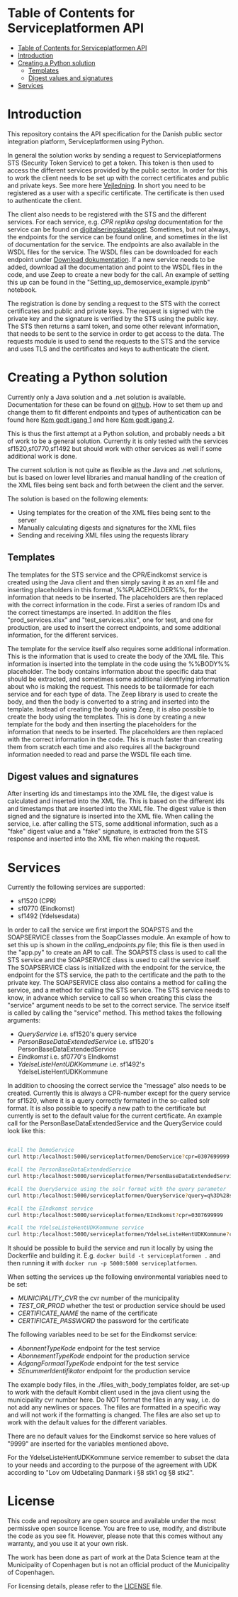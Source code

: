 # Table of Contents for Serviceplatformen API


- [Table of Contents for Serviceplatformen API](#table-of-contents-for-serviceplatformen-api)
- [Introduction](#introduction)
- [Creating a Python solution](#creating-a-python-solution)
  - [Templates](#templates)
  - [Digest values and signatures](#digest-values-and-signatures)
- [Services](#services)


# Introduction

This repository contains the API specification for the Danish public sector integration platform, Serviceplatformen using Python.

In general the solution works by sending a request to Serviceplatformens STS (Security Token Service) to get a token. This token is then used to access the different services provided by the public sector. In order for this to work the client needs to be set up with the correct certificates and public and private keys. See more here [Vejledning](https://digitaliseringskataloget.dk/l%C3%B8sninger/administrationsmodul). In short you need to be registered as a user with a specific certificate. The certificate is then used to authenticate the client.

The client also needs to be registered with the STS and the different services. For each service, e.g. *CPR replika opslag* documentation for the service can be found on [digitalseringskataloget](https://digitaliseringskataloget.dk/integration/sf1520). Sometimes, but not always, the endpoints for the service can be found online, and sometimes in the list of documentation for the service. The endpoints are also available in the WSDL files for the service. The WSDL files can be downloaded for each endpoint under [Download dokumentation](https://docs.kombit.dk/integration/sf1520/4.0/pakke). If a new service needs to be added, download all the documentation and point to the WSDL files in the code, and use Zeep to create a new body for the call. An example of setting this up can be found in the "Setting_up_demoservice_example.ipynb" notebook.

The registration is done by sending a request to the STS with the correct certificates and public and private keys. The request is signed with the private key and the signature is verified by the STS using the public key. The STS then returns a saml token, and some other relevant information, that needs to be sent to the service in order to get access to the data. The requests module is used to send the requests to the STS and the service and uses TLS and the certificates and keys to authenticate the client.


# Creating a Python solution

Currently only a Java solution and a .net solution is available. Documentation for these can be found on [github](https://github.com/Serviceplatformen). How to set them up and change them to fit different endpoints and types of authentication can be found here [Kom godt igang 1](https://digitaliseringskataloget.dk/files/integration-files/131120201133/Kom%20godt%20i%20gang%20-%20webservice.pdf) and here [Kom godt igang 2](https://digitaliseringskataloget.dk/files/integration-files/150920211601/Kom%20godt%20i%20gang%20-%20webservice%20OIOIDWS.pdf).

This is thus the first attempt at a Python solution, and probably needs a bit of work to be a general solution. Currently it is only tested with the services sf1520,sf0770,sf1492 but should work with other services as well if some additional work is done.

The current solution is not quite as flexible as the Java and .net solutions, but is based on lower level libraries and manual handling of the creation of the XML files being sent back and forth between the client and the server.

The solution is based on the following elements:
- Using templates for the creation of the XML files being sent to the server
- Manually calculating digests and signatures for the XML files
- Sending and receiving XML files using the requests library


## Templates

The templates for the STS service and the CPR/Eindkomst service is created using the Java client and then simply saving it as an xml file and inserting placeholders in this format ,%%PLACEHOLDER%%, for the information that needs to be inserted. The placeholders are then replaced with the correct information in the code. First a series of random IDs and the correct timestamps are inserted. In addition the files "prod_services.xlsx" and "test_services.xlsx", one for test, and one for production, are used to insert the correct endpoints, and some additional information, for the different services.

The template for the service itself also requires some additional information. This is the information that is used to create the body of the XML file. This information is inserted into the template in the code using the %%BODY%% placeholder. The body contains information about the specific data that should be extracted, and sometimes some additional identifying information about who is making the request. This needs to be tailormade for each service and for each type of data. The Zeep library is used to create the body, and then the body is converted to a string and inserted into the template. Instead of creating the body using Zeep, it is also possible to create the body using the templates. This is done by creating a new template for the body and then inserting the placeholders for the information that needs to be inserted. The placeholders are then replaced with the correct information in the code. This is much faster than creating them from scratch each time and also requires all the background information needed to read and parse the WSDL file each time.


## Digest values and signatures


After inserting ids and timestamps into the XML file, the digest value is calculated and inserted into the XML file. This is based on the different ids and timestamps that are inserted into the XML file. The digest value is then signed and the signature is inserted into the XML file. When calling the service, i.e. after calling the STS, some additional information, such as a "fake" digest value and a "fake" signature, is extracted from the STS response and inserted into the XML file when making the request.

# Services

Currently the following services are supported:
- sf1520 (CPR)
- sf0770 (Eindkomst)
- sf1492 (Ydelsesdata)

In order to call the service we first import the SOAPSTS and the SOAPSERVICE classes from the SoapClasses module. An example of how to set this up is shown in the *calling_endpoints.py* file; this file is then used in the "app.py" to create an API to call. The SOAPSTS class is used to call the STS service and the SOAPSERVICE class is used to call the service itself. The SOAPSERVICE class is initialized with the endpoint for the service, the endpoint for the STS service, the path to the certificate and the path to the private key. The SOAPSERVICE class also contains a method for calling the service, and a method for calling the STS service. The STS service needs to know, in advance which service to call so when creating this class the "service" argument needs to be set to the correct service. The service itself is called by calling the "service" method. This method takes the following arguments:
- *QueryService* i.e. sf1520's query service
- *PersonBaseDataExtendedService* i.e. sf1520's PersonBaseDataExtendedService
- *EIndkomst* i.e. sf0770's EIndkomst
- *YdelseListeHentUDKKommune* i.e. sf1492's YdelseListeHentUDKKommune

In addition to choosing the correct service the "message" also needs to be created. Currently this is always a CPR-number except for the query service for sf1520, where it is a query correctly formated in the so-called solr format. It is also possible to specify a new path to the certificate but currently is set to the default value for the current certificate. An example call for the PersonBaseDataExtendedService and the QueryService could look like this:

```bash

#call the DemoService
curl http:/localhost:5000/serviceplatformen/DemoService?cpr=0307699999

#call the PersonBaseDataExtendedService
curl http:/localhost:5000/serviceplatformen/PersonBaseDataExtendedService?cpr=0307699999

#call the QueryService using the solr format with the query parameter 'q=(standardadresse:Akseltorv 1) AND (postnummer:6000)' that then should be url-encoded
curl http:/localhost:5000/serviceplatformen/QueryService?query=q%3D%28standardadresse%3AAkseltorv%201%29%20AND%20%28postnummer%3A6000%29

#call the EIndkomst service
curl http:/localhost:5000/serviceplatformen/EIndkomst?cpr=0307699999

#call the YdelseListeHentUDKKommune service
curl http:/localhost:5000/serviceplatformen/YdelseListeHentUDKKommune?cpr=0307699999

```

It should be possible to build the service and run it locally by using the Dockerfile and building it. E.g. `docker build -t serviceplatformen .` and then running it with `docker run -p 5000:5000 serviceplatformen`. 

When setting the services up the following environmental variables need to be set:
- *MUNICIPALITY_CVR* the cvr number of the municipality
- *TEST_OR_PROD* whether the test or production service should be used
- *CERTIFICATE_NAME* the name of the certificate
- *CERTIFICATE_PASSWORD* the password for the certificate


The following variables need to be set for the Eindkomst service:
- *AbonnentTypeKode* endpoint for the test service
- *AbonnementTypeKode* endpoint for the production service
- *AdgangFormaalTypeKode* endpoint for the test service
- *SEnummerIdentifikator* endpoint for the production service


The example body files, in the ./files_with_body_templates folder, are set-up to work with the default Kombit client used in the java client using the municipality cvr number here. Do NOT format the files in any way, i.e. do not add any newlines or spaces. The files are formatted in a specific way and will not work if the formatting is changed. The files are also set up to work with the default values for the different variables.

There are no default values for the Eindkomst service so here values of "9999" are inserted for the variables mentioned above.

For the YdelseListeHentUDKKommune service remember to subset the data to your needs and according to the purpose of the agreement with UDK according to "Lov om Udbetaling Danmark i §8 stk1 og §8 stk2".


# License

This code and repository are open source and available under the most permissive open source license. You are free to use, modify, and distribute the code as you see fit. However, please note that this comes without any warranty, and you use it at your own risk.

The work has been done as part of work at the Data Science team at the Municipality of Copenhagen but is not an official product of the Municipality of Copenhagen.

For licensing details, please refer to the [LICENSE](LICENSE) file.